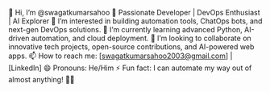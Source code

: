 👋 Hi, I’m @swagatkumarsahoo
🚀 Passionate Developer | DevOps Enthusiast | AI Explorer
👀 I’m interested in building automation tools, ChatOps bots, and next-gen DevOps solutions.
🌱 I’m currently learning advanced Python, AI-driven automation, and cloud deployment.
💞️ I’m looking to collaborate on innovative tech projects, open-source contributions, and AI-powered web apps.
📫 How to reach me: [swagatkumarsahoo2003@gmail.com] | [LinkedIn]
😄 Pronouns: He/Him
⚡ Fun fact: I can automate my way out of almost anything! 🚀🤖
